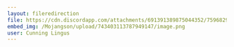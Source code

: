 ```yaml
---
layout: fileredirection
file: https://cdn.discordapp.com/attachments/691391389875044352/759682959426715648/My_Anarchy_Kits_and_some_nbt.zip
embed_img: /Mojangson/upload/743403113787949147/image.png
user: Cunning Lingus
---
```

